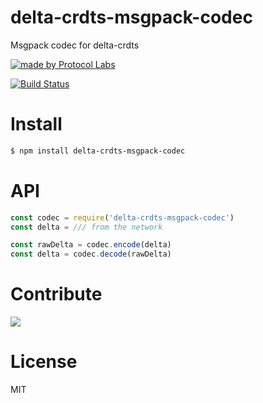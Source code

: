 # delta-crdts-msgpack-codec

Msgpack codec for delta-crdts

[![made by Protocol Labs](https://img.shields.io/badge/made%20by-Protocol%20Labs-blue.svg?style=flat-square)](https://protocol.ai)

[![Build Status](https://travis-ci.org/ipfs-shipyard/js-delta-crdts-msgpack-codec.svg?branch=master)](https://travis-ci.org/ipfs-shipyard/js-delta-crdts-msgpack-codec)

# Install

```bash
$ npm install delta-crdts-msgpack-codec
```

# API

```js
const codec = require('delta-crdts-msgpack-codec')
const delta = /// from the network

const rawDelta = codec.encode(delta)
const delta = codec.decode(rawDelta)
```

# Contribute

[![](https://cdn.rawgit.com/jbenet/contribute-ipfs-gif/master/img/contribute.gif)](https://github.com/ipfs/community/blob/master/contributing.md)

# License

MIT
